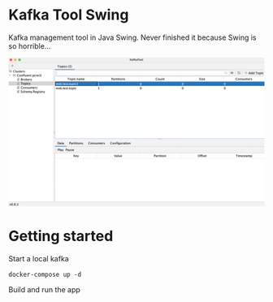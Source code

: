 # Kafka Tool Swing

Kafka management tool in Java Swing. Never finished it because Swing is so horrible...

![screenshot.png](images/screenshot.png "Screen shot")

# Getting started 

Start a local kafka
```
docker-compose up -d
```

Build and run the app





